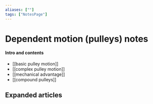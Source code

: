 ```yaml
---
aliases: [""]
tags: ["NotesPage"]
---
```


# Dependent motion (pulleys) notes

#### Intro and contents
- [[basic pulley motion]]
- [[complex pulley motion]]
- [[mechanical advantage]]
- [[compound pulleys]]

## Expanded articles

